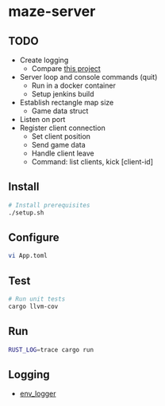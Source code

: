 # maze-server

## TODO
- Create logging
    - Compare [this project](https://github.com/astriaorg/astria-conductor/blob/main/astria-conductor/src/bin/conductor.rs)
- Server loop and console commands (quit)
    - Run in a docker container
    - Setup jenkins build
- Establish rectangle map size
    - Game data struct
- Listen on port
- Register client connection
    - Set client position
    - Send game data
    - Handle client leave
    - Command: list clients, kick [client-id]

## Install
```bash
# Install prerequisites
./setup.sh
```

## Configure
```bash
vi App.toml
```

## Test
```bash
# Run unit tests
cargo llvm-cov
```

## Run
```bash
RUST_LOG=trace cargo run
```

## Logging
- [env_logger](https://github.com/rust-cli/env_logger/tree/main)
